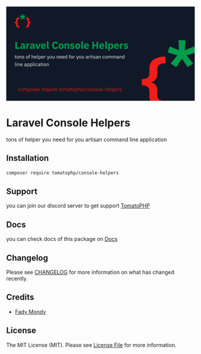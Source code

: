 ![Screenshot](./art/screenshot.png)

# Laravel Console Helpers

tons of helper you need for you artisan command line application

## Installation

```bash
composer require tomatophp/console-helpers
```

## Support

you can join our discord server to get support [TomatoPHP](https://discord.gg/Xqmt35Uh)

## Docs

you can check docs of this package on [Docs](https://docs.tomatophp.com/plugins/laravel-console-helpers)

## Changelog

Please see [CHANGELOG](CHANGELOG.md) for more information on what has changed recently.

## Credits

- [Fady Mondy](https://github.com/3x1io)

## License

The MIT License (MIT). Please see [License File](LICENSE.md) for more information.

